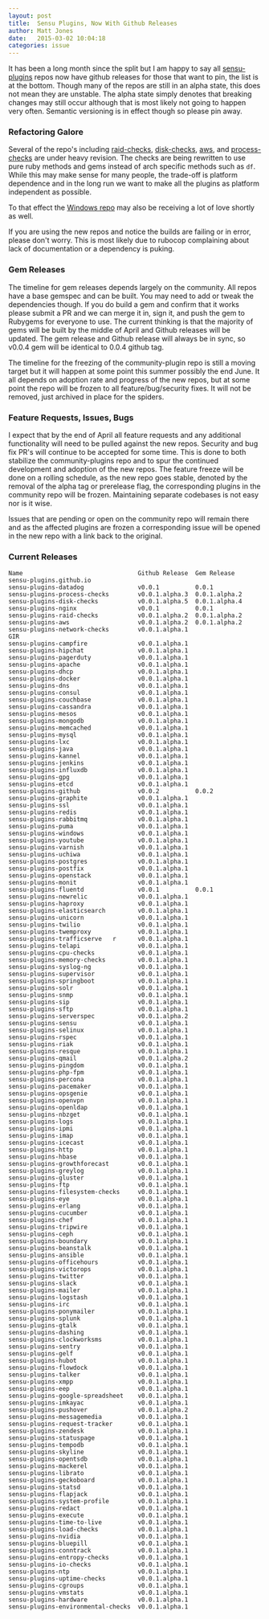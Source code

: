 ```yaml
---
layout: post
title:  Sensu Plugins, Now With Github Releases
author: Matt Jones
date:   2015-03-02 10:04:18
categories: issue
---
```


It has been a long month since the split but I am happy to say all [sensu-plugins][1] repos now have github releases for those that want to pin, the list is at the bottom.  Though many of the repos are still in an alpha state, this does not mean they are unstable.  The alpha state simply denotes that breaking changes may still occur although that is most likely not going to happen very often.  Semantic versioning is in effect though so please pin away.

### Refactoring Galore

Several of the repo's including [raid-checks][2], [disk-checks][3], [aws][4], and [process-checks][5] are under heavy revision.  The checks are being rewritten to use pure ruby methods and gems instead of arch specific methods such as `df`.  While this may make sense for many people, the trade-off is platform dependence and in the long run we want to make all the plugins as platform independent as possible.

To that effect the [Windows repo][6] may also be receiving a lot of love shortly as well.

If you are using the new repos and notice the builds are failing or in error, please don't worry.  This is most likely due to rubocop complaining about lack of documentation or a dependency is puking.

### Gem Releases

The timeline for gem releases depends largely on the community.  All repos have a base gemspec and can be built.  You may need to add or tweak the dependencies though.  If you do build a gem and confirm that it works please submit a PR and we can merge it in, sign it,  and push the gem to Rubygems for everyone to use.  The current thinking is that the majority of gems will be built by the middle of April and Github releases will be updated.  The gem release and Github release will always be in sync, so v0.0.4 gem will be identical to 0.0.4 github tag.

The timeline for the freezing of the community-plugin repo is still a moving target but it will happen at some point this summer possibly the end June.  It all depends on adoption rate and progress of the new repos, but at some point the repo will be frozen to all feature/bug/security fixes.  It will not be removed, just archived in place for the spiders.


### Feature Requests, Issues, Bugs

I expect that by the end of April all feature requests and any additional functionality will need to be pulled against the new repos.  Security and bug fix PR's will continue to be accepted for some time.  This is done to both stabilize the community-plugins repo and to spur the continued development and adoption of the new repos.  The feature freeze will be done on a rolling schedule, as the new repo goes stable, denoted by the removal of the alpha tag or prerelease flag, the corresponding plugins in the community repo will be frozen.  Maintaining separate codebases is not easy nor is it wise.

Issues that are pending or open on the community repo will remain there and as the affected plugins are frozen a corresponding issue will be opened in the new repo with a link back to the original.

### Current Releases
```
Name                                Github Release  Gem Release
sensu-plugins.github.io
sensu-plugins-datadog               v0.0.1          0.0.1
sensu-plugins-process-checks        v0.0.1.alpha.3  0.0.1.alpha.2
sensu-plugins-disk-checks           v0.0.1.alpha.5  0.0.1.alpha.4
sensu-plugins-nginx                 v0.0.1          0.0.1
sensu-plugins-raid-checks           v0.0.1.alpha.2  0.0.1.alpha.2
sensu-plugins-aws                   v0.0.1.alpha.2  0.0.1.alpha.2
sensu-plugins-network-checks        v0.0.1.alpha.1
GIR
sensu-plugins-campfire              v0.0.1.alpha.1
sensu-plugins-hipchat               v0.0.1.alpha.1
sensu-plugins-pagerduty             v0.0.1.alpha.1
sensu-plugins-apache                v0.0.1.alpha.1
sensu-plugins-dhcp                  v0.0.1.alpha.1
sensu-plugins-docker                v0.0.1.alpha.1
sensu-plugins-dns                   v0.0.1.alpha.1
sensu-plugins-consul                v0.0.1.alpha.1
sensu-plugins-couchbase             v0.0.1.alpha.1
sensu-plugins-cassandra             v0.0.1.alpha.1
sensu-plugins-mesos                 v0.0.1.alpha.1
sensu-plugins-mongodb               v0.0.1.alpha.1
sensu-plugins-memcached             v0.0.1.alpha.1
sensu-plugins-mysql                 v0.0.1.alpha.1
sensu-plugins-lxc                   v0.0.1.alpha.1
sensu-plugins-java                  v0.0.1.alpha.1
sensu-plugins-kannel                v0.0.1.alpha.1
sensu-plugins-jenkins               v0.0.1.alpha.1
sensu-plugins-influxdb              v0.0.1.alpha.1
sensu-plugins-gpg                   v0.0.1.alpha.1
sensu-plugins-etcd                  v0.0.1.alpha.1
sensu-plugins-github                v0.0.2          0.0.2  
sensu-plugins-graphite              v0.0.1.alpha.1
sensu-plugins-ssl                   v0.0.1.alpha.1
sensu-plugins-redis                 v0.0.1.alpha.1
sensu-plugins-rabbitmq              v0.0.1.alpha.1
sensu-plugins-puma                  v0.0.1.alpha.1
sensu-plugins-windows               v0.0.1.alpha.1
sensu-plugins-youtube               v0.0.1.alpha.1
sensu-plugins-varnish               v0.0.1.alpha.1
sensu-plugins-uchiwa                v0.0.1.alpha.1
sensu-plugins-postgres              v0.0.1.alpha.1
sensu-plugins-postfix               v0.0.1.alpha.1
sensu-plugins-openstack             v0.0.1.alpha.1
sensu-plugins-monit                 v0.0.1.alpha.1
sensu-plugins-fluentd               v0.0.1          0.0.1
sensu-plugins-newrelic              v0.0.1.alpha.1
sensu-plugins-haproxy               v0.0.1.alpha.1
sensu-plugins-elasticsearch         v0.0.1.alpha.1
sensu-plugins-unicorn               v0.0.1.alpha.1
sensu-plugins-twilio                v0.0.1.alpha.1
sensu-plugins-twemproxy             v0.0.1.alpha.1
sensu-plugins-trafficserve   r      v0.0.1.alpha.1
sensu-plugins-telapi                v0.0.1.alpha.1
sensu-plugins-cpu-checks            v0.0.1.alpha.1
sensu-plugins-memory-checks         v0.0.1.alpha.1
sensu-plugins-syslog-ng             v0.0.1.alpha.1
sensu-plugins-supervisor            v0.0.1.alpha.1
sensu-plugins-springboot            v0.0.1.alpha.1
sensu-plugins-solr                  v0.0.1.alpha.1
sensu-plugins-snmp                  v0.0.1.alpha.1
sensu-plugins-sip                   v0.0.1.alpha.1
sensu-plugins-sftp                  v0.0.1.alpha.1
sensu-plugins-serverspec            v0.0.1.alpha.2
sensu-plugins-sensu                 v0.0.1.alpha.1
sensu-plugins-selinux               v0.0.1.alpha.1
sensu-plugins-rspec                 v0.0.1.alpha.1
sensu-plugins-riak                  v0.0.1.alpha.1
sensu-plugins-resque                v0.0.1.alpha.1
sensu-plugins-qmail                 v0.0.1.alpha.2
sensu-plugins-pingdom               v0.0.1.alpha.1
sensu-plugins-php-fpm               v0.0.1.alpha.1
sensu-plugins-percona               v0.0.1.alpha.1
sensu-plugins-pacemaker             v0.0.1.alpha.1
sensu-plugins-opsgenie              v0.0.1.alpha.1
sensu-plugins-openvpn               v0.0.1.alpha.1
sensu-plugins-openldap              v0.0.1.alpha.1
sensu-plugins-nbzget                v0.0.1.alpha.1
sensu-plugins-logs                  v0.0.1.alpha.1
sensu-plugins-ipmi                  v0.0.1.alpha.1
sensu-plugins-imap                  v0.0.1.alpha.1
sensu-plugins-icecast               v0.0.1.alpha.1
sensu-plugins-http                  v0.0.1.alpha.1
sensu-plugins-hbase                 v0.0.1.alpha.1
sensu-plugins-growthforecast        v0.0.1.alpha.1
sensu-plugins-greylog               v0.0.1.alpha.1
sensu-plugins-gluster               v0.0.1.alpha.1
sensu-plugins-ftp                   v0.0.1.alpha.1
sensu-plugins-filesystem-checks     v0.0.1.alpha.1
sensu-plugins-eye                   v0.0.1.alpha.1
sensu-plugins-erlang                v0.0.1.alpha.1
sensu-plugins-cucumber              v0.0.1.alpha.1
sensu-plugins-chef                  v0.0.1.alpha.1
sensu-plugins-tripwire              v0.0.1.alpha.1
sensu-plugins-ceph                  v0.0.1.alpha.1
sensu-plugins-boundary              v0.0.1.alpha.1
sensu-plugins-beanstalk             v0.0.1.alpha.1
sensu-plugins-ansible               v0.0.1.alpha.1
sensu-plugins-officehours           v0.0.1.alpha.1
sensu-plugins-victorops             v0.0.1.alpha.1
sensu-plugins-twitter               v0.0.1.alpha.1
sensu-plugins-slack                 v0.0.1.alpha.1
sensu-plugins-mailer                v0.0.1.alpha.1
sensu-plugins-logstash              v0.0.1.alpha.1
sensu-plugins-irc                   v0.0.1.alpha.1
sensu-plugins-ponymailer            v0.0.1.alpha.1
sensu-plugins-splunk                v0.0.1.alpha.1
sensu-plugins-gtalk                 v0.0.1.alpha.1
sensu-plugins-dashing               v0.0.1.alpha.1
sensu-plugins-clockworksms          v0.0.1.alpha.1
sensu-plugins-sentry                v0.0.1.alpha.1
sensu-plugins-gelf                  v0.0.1.alpha.1
sensu-plugins-hubot                 v0.0.1.alpha.1
sensu-plugins-flowdock              v0.0.1.alpha.1
sensu-plugins-talker                v0.0.1.alpha.1
sensu-plugins-xmpp                  v0.0.1.alpha.1
sensu-plugins-eep                   v0.0.1.alpha.1
sensu-plugins-google-spreadsheet    v0.0.1.alpha.1
sensu-plugins-imkayac               v0.0.1.alpha.1
sensu-plugins-pushover              v0.0.1.alpha.2
sensu-plugins-messagemedia          v0.0.1.alpha.1
sensu-plugins-request-tracker       v0.0.1.alpha.1
sensu-plugins-zendesk               v0.0.1.alpha.1
sensu-plugins-statuspage            v0.0.1.alpha.1
sensu-plugins-tempodb               v0.0.1.alpha.1
sensu-plugins-skyline               v0.0.1.alpha.1
sensu-plugins-opentsdb              v0.0.1.alpha.1
sensu-plugins-mackerel              v0.0.1.alpha.1
sensu-plugins-librato               v0.0.1.alpha.1
sensu-plugins-geckoboard            v0.0.1.alpha.1
sensu-plugins-statsd                v0.0.1.alpha.1
sensu-plugins-flapjack              v0.0.1.alpha.1
sensu-plugins-system-profile        v0.0.1.alpha.1
sensu-plugins-redact                v0.0.1.alpha.1
sensu-plugins-execute               v0.0.1.alpha.1
sensu-plugins-time-to-live          v0.0.1.alpha.1
sensu-plugins-load-checks           v0.0.1.alpha.1
sensu-plugins-nvidia                v0.0.1.alpha.1
sensu-plugins-bluepill              v0.0.1.alpha.1
sensu-plugins-conntrack             v0.0.1.alpha.1
sensu-plugins-entropy-checks        v0.0.1.alpha.1
sensu-plugins-io-checks             v0.0.1.alpha.1
sensu-plugins-ntp                   v0.0.1.alpha.1
sensu-plugins-uptime-checks         v0.0.1.alpha.1
sensu-plugins-cgroups               v0.0.1.alpha.1
sensu-plugins-vmstats               v0.0.1.alpha.1
sensu-plugins-hardware              v0.0.1.alpha.1
sensu-plugins-environmental-checks  v0.0.1.alpha.1
```

[1]: https://github.com/sensu-plugins
[2]: https://github.com/sensu-plugins/sensu-plugins-raid-checks
[3]: https://github.com/sensu-plugins/sensu-plugins-disk-checks
[4]: https://github.com/sensu-plugins/sensu-plugins-aws
[5]: https://github.com/sensu-plugins/sensu-plugins-process-checks
[6]: https://github.com/sensu-plugins/sensu-plugins-windows
